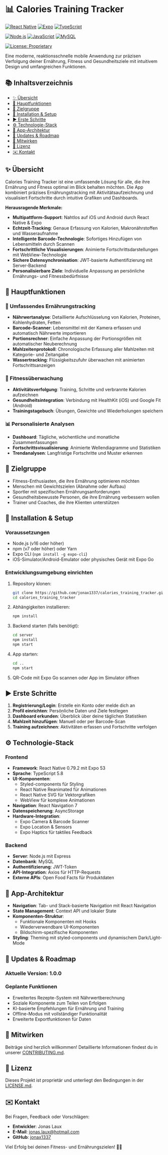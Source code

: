 # 📊 Calories Training Tracker

<!-- Frontend Technologies -->
[![React Native](https://img.shields.io/badge/React_Native-61DAFB?style=for-the-badge\&logo=react\&logoColor=black)](https://reactnative.dev/)
[![Expo](https://img.shields.io/badge/Expo-000020?style=for-the-badge\&logo=expo\&logoColor=white)](https://expo.dev/)
[![TypeScript](https://img.shields.io/badge/TypeScript-3178C6?style=for-the-badge\&logo=typescript\&logoColor=white)](https://www.typescriptlang.org/)

<!-- Backend Technologies -->
[![Node.js](https://img.shields.io/badge/Node.js-339933?style=for-the-badge\&logo=node.js\&logoColor=white)](https://nodejs.org/)
[![JavaScript](https://img.shields.io/badge/JavaScript-F7DF1E?style=for-the-badge\&logo=javascript\&logoColor=black)](https://developer.mozilla.org/en-US/docs/Web/JavaScript)
[![MySQL](https://img.shields.io/badge/MySQL-4479A1?style=for-the-badge\&logo=mysql\&logoColor=white)](https://www.mysql.com/)

<!-- License -->
[![License: Proprietary](https://img.shields.io/badge/License-Proprietary-red?style=for-the-badge)](LICENSE.md)

Eine moderne, reaktionsschnelle mobile Anwendung zur präzisen Verfolgung deiner Ernährung, Fitness und Gesundheitsziele mit intuitivem Design und umfangreichen Funktionen.



## 📚 Inhaltsverzeichnis

* [✨ Übersicht](#-übersicht)
* [🚀 Hauptfunktionen](#-hauptfunktionen)
* [🎯 Zielgruppe](#-zielgruppe)
* [💾 Installation & Setup](#-installation--setup)
* [▶️ Erste Schritte](#️-erste-schritte)
* [⚙️ Technologie-Stack](#️-technologie-stack)
* [📱 App-Architektur](#-app-architektur)
* [🔄 Updates & Roadmap](#-updates--roadmap)
* [🤝 Mitwirken](#-mitwirken)
* [📄 Lizenz](#-lizenz)
* [✉️ Kontakt](#️-kontakt)



## ✨ Übersicht

Calories Training Tracker ist eine umfassende Lösung für alle, die ihre Ernährung und Fitness optimal im Blick behalten möchten. Die App kombiniert präzises Ernährungstracking mit Aktivitätsaufzeichnung und visualisiert Fortschritte durch intuitive Grafiken und Dashboards.

**Herausragende Merkmale:**

* **Multipattform-Support**: Nahtlos auf iOS und Android durch React Native & Expo
* **Echtzeit-Tracking**: Genaue Erfassung von Kalorien, Makronährstoffen und Wasseraufnahme
* **Intelligente Barcode-Technologie**: Sofortiges Hinzufügen von Lebensmitteln durch Scannen
* **Fortschrittliche Visualisierungen**: Animierte Fortschrittsdarstellungen mit WebView-Technologie
* **Sichere Datensynchronisation**: JWT-basierte Authentifizierung mit Server-Backend
* **Personalisierbare Ziele**: Individuelle Anpassung an persönliche Ernährungs- und Fitnessbedürfnisse



## 🚀 Hauptfunktionen

### 🍎 Umfassendes Ernährungstracking

* **Nährwertanalyse**: Detaillierte Aufschlüsselung von Kalorien, Proteinen, Kohlenhydraten, Fetten
* **Barcode-Scanner**: Lebensmittel mit der Kamera erfassen und automatisch Nährwerte importieren
* **Portionsrechner**: Einfache Anpassung der Portionsgrößen mit automatischer Neuberechnung
* **Mahlzeitenprotokoll**: Chronologische Erfassung aller Mahlzeiten mit Kategorie- und Zeitangabe
* **Wassertracking**: Flüssigkeitszufuhr überwachen mit animierten Fortschrittsanzeigen

### 💪 Fitnessüberwachung

* **Aktivitätsverfolgung**: Training, Schritte und verbrannte Kalorien aufzeichnen
* **Gesundheitsintegration**: Verbindung mit HealthKit (iOS) und Google Fit (Android)
* **Trainingstagebuch**: Übungen, Gewichte und Wiederholungen speichern

### 📊 Personalisierte Analysen

* **Dashboard**: Tägliche, wöchentliche und monatliche Zusammenfassungen
* **Fortschrittsvisualisierung**: Animierte Wellendiagramme und Statistiken
* **Trendanalysen**: Langfristige Fortschritte und Muster erkennen



## 🎯 Zielgruppe

* Fitness-Enthusiasten, die ihre Ernährung optimieren möchten
* Menschen mit Gewichtszielen (Abnahme oder Aufbau)
* Sportler mit spezifischen Ernährungsanforderungen
* Gesundheitsbewusste Personen, die ihre Ernährung verbessern wollen
* Trainer und Coaches, die ihre Klienten unterstützen



## 💾 Installation & Setup

### Voraussetzungen

* Node.js (v16 oder höher)
* npm (v7 oder höher) oder Yarn
* Expo CLI (`npm install -g expo-cli`)
* iOS-Simulator/Android-Emulator oder physisches Gerät mit Expo Go

### Entwicklungsumgebung einrichten

1. Repository klonen:
   ```bash
   git clone https://github.com/jonax1337/calories_training_tracker.git
   cd calories_training_tracker
   ```

2. Abhängigkeiten installieren:
   ```bash
   npm install
   ```

3. Backend starten (falls benötigt):
   ```bash
   cd server
   npm install
   npm start
   ```

4. App starten:
   ```bash
   cd ..
   npm start
   ```

5. QR-Code mit Expo Go scannen oder App im Simulator öffnen



## ▶️ Erste Schritte

1. **Registrierung/Login**: Erstelle ein Konto oder melde dich an
2. **Profil einrichten**: Persönliche Daten und Ziele festlegen
3. **Dashboard erkunden**: Überblick über deine täglichen Statistiken
4. **Mahlzeit hinzufügen**: Manuell oder per Barcode-Scan
5. **Training aufzeichnen**: Aktivitäten erfassen und Fortschritte verfolgen



## ⚙️ Technologie-Stack

### Frontend
* **Framework**: React Native 0.79.2 mit Expo 53
* **Sprache**: TypeScript 5.8
* **UI-Komponenten**: 
  * Styled-components für Styling
  * React Native Reanimated für Animationen
  * React Native SVG für Vektorgrafiken
  * WebView für komplexe Animationen
* **Navigation**: React Navigation 7
* **Datenspeicherung**: AsyncStorage
* **Hardware-Integration**:
  * Expo Camera & Barcode Scanner
  * Expo Location & Sensors
  * Expo Haptics für taktiles Feedback

### Backend
* **Server**: Node.js mit Express
* **Datenbank**: MySQL
* **Authentifizierung**: JWT-Token
* **API-Integration**: Axios für HTTP-Requests
* **Externe APIs**: Open Food Facts für Produktdaten



## 📱 App-Architektur

* **Navigation**: Tab- und Stack-basierte Navigation mit React Navigation
* **State Management**: Context API und lokaler State
* **Komponenten-Struktur**: 
  * Funktionale Komponenten mit Hooks
  * Wiederverwendbare UI-Komponenten
  * Bildschirm-spezifische Komponenten
* **Styling**: Theming mit styled-components und dynamischem Dark/Light-Mode



## 🔄 Updates & Roadmap

### Aktuelle Version: 1.0.0

### Geplante Funktionen
* Erweitertes Rezepte-System mit Nährwertberechnung
* Soziale Komponente zum Teilen von Erfolgen
* KI-basierte Empfehlungen für Ernährung und Training
* Offline-Modus mit vollständiger Funktionalität
* Erweiterte Exportfunktionen für Daten



## 🤝 Mitwirken

Beiträge sind herzlich willkommen! Detaillierte Informationen findest du in unserer [CONTRIBUTING.md](CONTRIBUTING.md).



## 📄 Lizenz

Dieses Projekt ist proprietär und unterliegt den Bedingungen in der [LICENSE.md](LICENSE.md).



## ✉️ Kontakt

Bei Fragen, Feedback oder Vorschlägen:

* **Entwickler**: Jonas Laux
* **E-Mail**: [jonas.laux@hotmail.com](mailto:jonas.laux@hotmail.com)
* **GitHub**: [jonax1337](https://github.com/jonax1337)

Viel Erfolg bei deinen Fitness- und Ernährungszielen! 💪🥗

